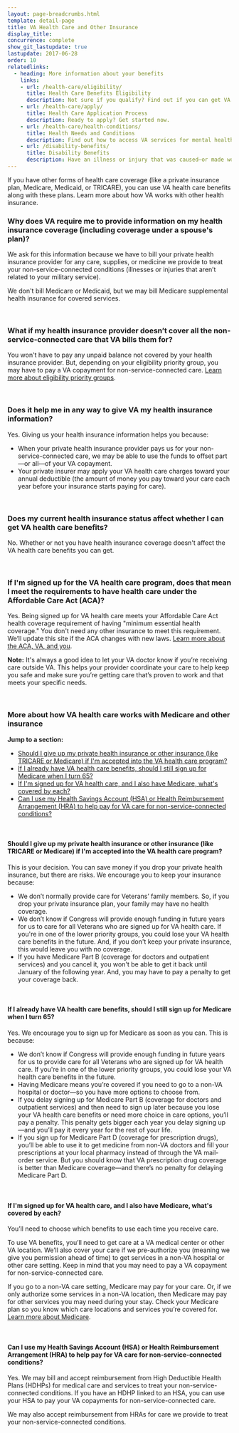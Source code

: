```yaml
---
layout: page-breadcrumbs.html
template: detail-page
title: VA Health Care and Other Insurance
display_title: 
concurrence: complete
show_git_lastupdate: true
lastupdate: 2017-06-28
order: 10
relatedlinks: 
  - heading: More information about your benefits
    links:
    - url: /health-care/eligibility/
      title: Health Care Benefits Eligibility
      description: Not sure if you qualify? Find out if you can get VA health care benefits.
    - url: /health-care/apply/
      title: Health Care Application Process
      description: Ready to apply? Get started now.
    - url: /health-care/health-conditions/
      title: Health Needs and Conditions
      description: Find out how to access VA services for mental health, women’s health, and other specific needs.
    - url: /disability-benefits/
      title: Disability Benefits
      description: Have an illness or injury that was caused—or made worse—by your active-duty service? Find out if you can get disability compensation (monthly payments) from VA.
---
```


<div class="va-introtext">

If you have other forms of health care coverage (like a private insurance plan, Medicare, Medicaid, or TRICARE), you can use VA health care benefits along with these plans. Learn more about how VA works with other health insurance.

</div>

<div class="feature" markdown=“1”>

### Why does VA require me to provide information on my health insurance coverage (including coverage under a spouse's plan)?

We ask for this information because we have to bill your private health insurance provider for any care, supplies, or medicine we provide to treat your non-service-connected conditions (illnesses or injuries that aren’t related to your military service).

We don't bill Medicare or Medicaid, but we may bill Medicare supplemental health insurance for covered services.

<br>

### What if my health insurance provider doesn’t cover all the non-service-connected care that VA bills them for?

You won't have to pay any unpaid balance not covered by your health insurance provider. But, depending on your eligibility priority group, you may have to pay a VA copayment for non-service-connected care. [Learn more about eligibility priority groups](https://www.va.gov/healthbenefits/resources/priority_groups.asp).

<br>

### Does it help me in any way to give VA my health insurance information?

Yes. Giving us your health insurance information helps you because:

- When your private health insurance provider pays us for your non-service-connected care, we may be able to use the funds to offset part—or all—of your VA copayment.
- Your private insurer may apply your VA health care charges toward your annual deductible (the amount of money you pay toward your care each year before your insurance starts paying for care).

<br>

### Does my current health insurance status affect whether I can get VA health care benefits?

No. Whether or not you have health insurance coverage doesn't affect the VA health care benefits you can get.

<br>

### If I'm signed up for the VA health care program, does that mean I meet the requirements to have health care under the Affordable Care Act (ACA)?

Yes. Being signed up for VA health care meets your Affordable Care Act health coverage requirement of having "minimum essential health coverage." You don't need any other insurance to meet this requirement. We’ll update this site if the ACA changes with new laws. [Learn more about the ACA, VA, and you](https://www.va.gov/health/aca/FAQ.asp).

</div>

**Note:** It's always a good idea to let your VA doctor know if you’re receiving care outside VA. This helps your provider coordinate your care to help keep you safe and make sure you’re getting care that’s proven to work and that meets your specific needs.

<br>

### More about how VA health care works with Medicare and other insurance

**Jump to a section:**
- [Should I give up my private health insurance or other insurance (like TRICARE or Medicare) if I'm accepted into the VA health care program?](#give-up-private-insurance)
- [If I already have VA health care benefits, should I still sign up for Medicare when I turn 65?](#sign-up-for-medicare)
- [If I'm signed up for VA health care, and I also have Medicare, what's covered by each?](#va-vs-medicare-coverage)
- [Can I use my Health Savings Account (HSA) or Health Reimbursement Arrangement (HRA) to help pay for VA care for non-service-connected conditions?](#health-savings-account)

<br>

<span id="give-up-private-insurance">

#### Should I give up my private health insurance or other insurance (like TRICARE or Medicare) if I'm accepted into the VA health care program? 

This is your decision. You can save money if you drop your private health insurance, but there are risks. We encourage you to keep your insurance because:

- We don’t normally provide care for Veterans’ family members. So, if you drop your private insurance plan, your family may have no health coverage.
- We don’t know if Congress will provide enough funding in future years for us to care for all Veterans who are signed up for VA health care. If you're in one of the lower priority groups, you could lose your VA health care benefits in the future. And, if you don't keep your private insurance, this would leave you with no coverage.
- If you have Medicare Part B (coverage for doctors and outpatient services) and you cancel it, you won't be able to get it back until January of the following year. And, you may have to pay a penalty to get your coverage back.

<br>

<span id="sign-up-for-medicare">

#### If I already have VA health care benefits, should I still sign up for Medicare when I turn 65? 

Yes. We encourage you to sign up for Medicare as soon as you can. This is because:

- We don’t know if Congress will provide enough funding in future years for us to provide care for all Veterans who are signed up for VA health care. If you're in one of the lower priority groups, you could lose your VA health care benefits in the future.
- Having Medicare means you’re covered if you need to go to a non-VA hospital or doctor—so you have more options to choose from.
- If you delay signing up for Medicare Part B (coverage for doctors and outpatient services) and then need to sign up later because you lose your VA health care benefits or need more choice in care options, you’ll pay a penalty. This penalty gets bigger each year you delay signing up—and you’ll pay it every year for the rest of your life.
- If you sign up for Medicare Part D (coverage for prescription drugs), you’ll be able to use it to get medicine from non-VA doctors and fill your prescriptions at your local pharmacy instead of through the VA mail-order service. But you should know that VA prescription drug coverage is better than Medicare coverage—and there’s no penalty for delaying Medicare Part D.

<br>

<span id="va-vs-medicare-coverage">

#### If I'm signed up for VA health care, and I also have Medicare, what's covered by each?

You’ll need to choose which benefits to use each time you receive care.

To use VA benefits, you’ll need to get care at a VA medical center or other VA location. We’ll also cover your care if we pre-authorize you (meaning we give you permission ahead of time) to get services in a non-VA hospital or other care setting. Keep in mind that you may need to pay a VA copayment for non-service-connected care.

If you go to a non-VA care setting, Medicare may pay for your care. Or, if we only authorize some services in a non-VA location, then Medicare may pay for other services you may need during your stay. Check your Medicare plan so you know which care locations and services you’re covered for. [Learn more about Medicare](http://www.medicare.gov).

<br>

<span id="health-savings-account">

#### Can I use my Health Savings Account (HSA) or Health Reimbursement Arrangement (HRA) to help pay for VA care for non-service-connected conditions? 

Yes. We may bill and accept reimbursement from High Deductible Health Plans (HDHPs) for medical care and services to treat your non-service-connected conditions. If you have an HDHP linked to an HSA, you can use your HSA to pay your VA copayments for non-service-connected care.

We may also accept reimbursement from HRAs for care we provide to treat your non-service-connected conditions.
